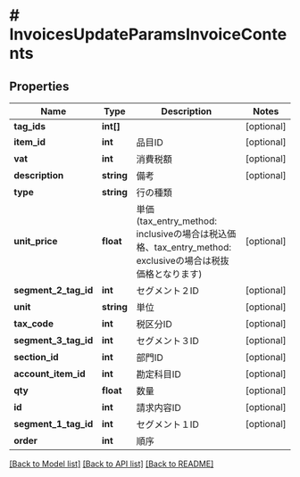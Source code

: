 # # InvoicesUpdateParamsInvoiceContents

## Properties

Name | Type | Description | Notes
------------ | ------------- | ------------- | -------------
**tag_ids** | **int[]** |  | [optional] 
**item_id** | **int** | 品目ID | [optional] 
**vat** | **int** | 消費税額 | [optional] 
**description** | **string** | 備考 | [optional] 
**type** | **string** | 行の種類 | 
**unit_price** | **float** | 単価 (tax_entry_method: inclusiveの場合は税込価格、tax_entry_method: exclusiveの場合は税抜価格となります) | [optional] 
**segment_2_tag_id** | **int** | セグメント２ID | [optional] 
**unit** | **string** | 単位 | [optional] 
**tax_code** | **int** | 税区分ID | [optional] 
**segment_3_tag_id** | **int** | セグメント３ID | [optional] 
**section_id** | **int** | 部門ID | [optional] 
**account_item_id** | **int** | 勘定科目ID | [optional] 
**qty** | **float** | 数量 | [optional] 
**id** | **int** | 請求内容ID | [optional] 
**segment_1_tag_id** | **int** | セグメント１ID | [optional] 
**order** | **int** | 順序 | 

[[Back to Model list]](../../README.md#documentation-for-models) [[Back to API list]](../../README.md#documentation-for-api-endpoints) [[Back to README]](../../README.md)


